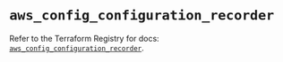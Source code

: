# `aws_config_configuration_recorder`

Refer to the Terraform Registry for docs: [`aws_config_configuration_recorder`](https://registry.terraform.io/providers/hashicorp/aws/5.56.0/docs/resources/config_configuration_recorder).
